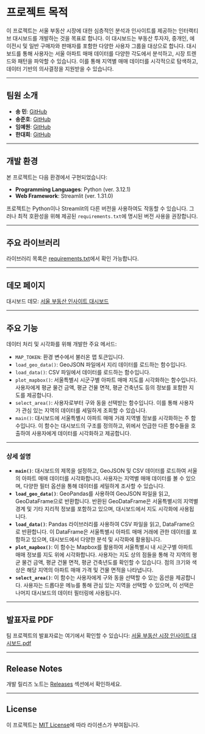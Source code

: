 # 프로젝트 목적

이 프로젝트는 서울 부동산 시장에 대한 심층적인 분석과 인사이트를 제공하는 인터랙티브 대시보드를 개발하는 것을 목표로 합니다. 이 대시보드는 부동산 투자자, 중개인, 에이전시 및 일반 구매자와 판매자를 포함한 다양한 사용자 그룹을 대상으로 합니다. 대시보드를 통해 사용자는 서울 아파트 매매 데이터를 다양한 각도에서 분석하고, 시장 트렌드와 패턴을 파악할 수 있습니다. 이를 통해 지역별 매매 데이터를 시각적으로 탐색하고, 데이터 기반의 의사결정을 지원받을 수 있습니다.

---

## 팀원 소개
- **송 민**: [GitHub](https://github.com/ms2063)
- **송준호**: [GitHub](https://github.com/Kongalmengi)
- **임예원**: [GitHub](https://github.com/dsmondo)
- **한대희**:  [GitHub](https://github.com/roklp)

---


## 개발 환경
본 프로젝트는 다음 환경에서 구현되었습니다:
- **Programming Languages**: Python (ver. 3.12.1)
- **Web Framework**: Streamlit (ver. 1.31.0)

프로젝트는 Python이나 Streamlit의 다른 버전을 사용하여도 작동할 수 있습니다. 그러나 최적 호환성을 위해 제공된 `requirements.txt`에 명시된 버전 사용을 권장합니다.

---


## 주요 라이브러리
라이브러리 목록은 [requirements.txt](https://github.com/suhyeon0325/SeoulREDash/blob/main/requirements.txt)에서 확인 가능합니다.

---


## 데모 페이지
대시보드 데모: [서울 부동산 인사이트 대시보드](https://miniproject-6qhdygprketeard33iurkp.streamlit.app/)

---


## 주요 기능
데이터 처리 및 시각화를 위해 개발한 주요 메서드:
- `MAP_TOKEN`: 환경 변수에서 불러온 맵 토큰입니다.
- `load_geo_data()`: GeoJSON 파일에서 지리 데이터를 로드하는 함수입니다.
- `load_data()`: CSV 파일에서 데이터를 로드하는 함수입니다.
- `plot_mapbox()`: 서울특별시 시군구별 아파트 매매 지도를 시각화하는 함수입니다. 사용자에게 평균 물건 금액, 평균 건물 면적, 평균 건축년도 등의 정보를 포함한 지도를 제공합니다.
- `select_area()`: 사용자로부터 구와 동을 선택받는 함수입니다. 이를 통해 사용자가 관심 있는 지역의 데이터를 세밀하게 조회할 수 있습니다.
- `main()`: 대시보드에 서울특별시 아파트 매매 거래 지역별 정보를 시각화하는 주 함수입니다. 이 함수는 대시보드의 구조를 정의하고, 위에서 언급한 다른 함수들을 호출하여 사용자에게 데이터를 시각화하고 제공합니다.

---


### 상세 설명
- **`main()`**: 대시보드의 제목을 설정하고, GeoJSON 및 CSV 데이터를 로드하여 서울의 아파트 매매 데이터를 시각화합니다. 사용자는 지역별 매매 데이터를 볼 수 있으며, 다양한 필터 옵션을 통해 데이터를 세밀하게 조사할 수 있습니다.
- **`load_geo_data()`**: GeoPandas를 사용하여 GeoJSON 파일을 읽고, GeoDataFrame으로 반환합니다. 반환된 GeoDataFrame은 서울특별시의 지역별 경계 및 기타 지리적 정보를 포함하고 있으며, 대시보드에서 지도 시각화에 사용됩니다.
- **`load_data()`**: Pandas 라이브러리를 사용하여 CSV 파일을 읽고, DataFrame으로 반환합니다. 이 DataFrame은 서울특별시 아파트 매매 거래에 관한 데이터를 포함하고 있으며, 대시보드에서 다양한 분석 및 시각화에 활용됩니다.
- **`plot_mapbox()`**: 이 함수는 Mapbox를 활용하여 서울특별시 내 시군구별 아파트 매매 정보를 지도 위에 시각화합니다. 사용자는 지도 상의 점들을 통해 각 지역의 평균 물건 금액, 평균 건물 면적, 평균 건축년도를 확인할 수 있습니다. 점의 크기와 색상은 해당 지역의 아파트 매매 가격 및 건물 면적을 나타냅니다.
- **`select_area()`**: 이 함수는 사용자에게 구와 동을 선택할 수 있는 옵션을 제공합니다. 사용자는 드롭다운 메뉴를 통해 관심 있는 지역을 선택할 수 있으며, 이 선택은 나머지 대시보드의 데이터 필터링에 사용됩니다.


---


## 발표자료 PDF
팀 프로젝트의 발표자료는 여기에서 확인할 수 있습니다: [서울 부동산 시장 인사이트 대시보드.pdf](https://github.com/suhyeon0325/SeoulREDash/blob/main/%EC%84%9C%EC%9A%B8%20%EB%B6%80%EB%8F%99%EC%82%B0%20%EC%8B%9C%EC%9E%A5%20%EC%9D%B8%EC%82%AC%EC%9D%B4%ED%8A%B8%20%EB%8C%80%EC%8B%9C%EB%B3%B4%EB%93%9C_2%EC%A1%B0.pdf)

---


## Release Notes
개발 릴리즈 노트는 [Releases](https://github.com/suhyeon0325/SeoulREDash/releases) 섹션에서 확인하세요.

---


## License
이 프로젝트는 [MIT License](https://github.com/suhyeon0325/SeoulREDash/blob/main/LICENSE)에 따라 라이센스가 부여됩니다.
